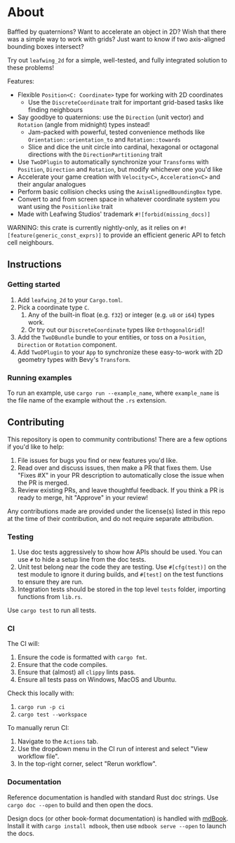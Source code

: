 # About

Baffled by quaternions?
Want to accelerate an object in 2D?
Wish that there was a simple way to work with grids?
Just want to know if two axis-aligned bounding boxes intersect?

Try out `leafwing_2d` for a simple, well-tested, and fully integrated solution to these problems!

Features:

- Flexible `Position<C: Coordinate>` type for working with 2D coordinates
  - Use the `DiscreteCoordinate` trait for important grid-based tasks like finding neighbours
- Say goodbye to quaternions: use the `Direction` (unit vector) and `Rotation` (angle from midnight) types instead!
  - Jam-packed with powerful, tested convenience methods like `Orientation::orientation_to` and `Rotation::towards`
  - Slice and dice the unit circle into cardinal, hexagonal or octagonal directions with the `DirectionPartitioning` trait
- Use `TwoDPlugin` to automatically synchronize your `Transforms` with `Position`, `Direction` and `Rotation`, but modify whichever one you'd like
- Accelerate your game creation with `Velocity<C>`, `Acceleration<C>` and their angular analogues
- Perform basic collision checks using the `AxisAlignedBoundingBox` type.
- Convert to and from screen space in whatever coordinate system you want using the `Positionlike` trait
- Made with Leafwing Studios' trademark `#![forbid(missing_docs)]`

WARNING: this crate is currently nightly-only, as it relies on `#![feature(generic_const_exprs)]` to provide an efficient generic API to fetch cell neighbours.

## Instructions

### Getting started

1. Add `leafwing_2d` to your `Cargo.toml`.
2. Pick a coordinate type `C`.
   1. Any of the built-in float (e.g. `f32`) or integer (e.g. `u8` or `i64`) types work.
   2. Or try out our `DiscreteCoordinate` types like `OrthogonalGrid`)!
3. Add the `TwoDBundle` bundle to your entities, or toss on a `Position`, `Direction` or `Rotation` component.
4. Add `TwoDPlugin` to your `App` to synchronize these easy-to-work with 2D geometry types with Bevy's `Transform`.

### Running examples

To run an example, use `cargo run --example_name`, where `example_name` is the file name of the example without the `.rs` extension.

## Contributing

This repository is open to community contributions!
There are a few options if you'd like to help:

1. File issues for bugs you find or new features you'd like.
2. Read over and discuss issues, then make a PR that fixes them. Use "Fixes #X" in your PR description to automatically close the issue when the PR is merged.
3. Review existing PRs, and leave thoughtful feedback. If you think a PR is ready to merge, hit "Approve" in your review!

Any contributions made are provided under the license(s) listed in this repo at the time of their contribution, and do not require separate attribution.

### Testing

1. Use doc tests aggressively to show how APIs should be used.
You can use `#` to hide a setup line from the doc tests.
2. Unit test belong near the code they are testing. Use `#[cfg(test)]` on the test module to ignore it during builds, and `#[test]` on the test functions to ensure they are run.
3. Integration tests should be stored in the top level `tests` folder, importing functions from `lib.rs`.

Use `cargo test` to run all tests.

### CI

The CI will:

1. Ensure the code is formatted with `cargo fmt`.
2. Ensure that the code compiles.
3. Ensure that (almost) all `clippy` lints pass.
4. Ensure all tests pass on Windows, MacOS and Ubuntu.

Check this locally with:

1. `cargo run -p ci`
2. `cargo test --workspace`

To manually rerun CI:

1. Navigate to the `Actions` tab.
2. Use the dropdown menu in the CI run of interest and select "View workflow file".
3. In the top-right corner, select "Rerun workflow".

### Documentation

Reference documentation is handled with standard Rust doc strings.
Use `cargo doc --open` to build and then open the docs.

Design docs (or other book-format documentation) is handled with [mdBook](https://rust-lang.github.io/mdBook/index.html).
Install it with `cargo install mdbook`, then use `mdbook serve --open` to launch the docs.
